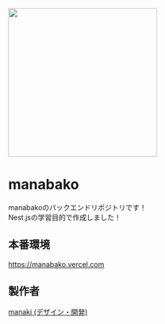 
<img src="https://manabako.vercel.app/ogp.png" height="300"/>

# manabako

manabakoのバックエンドリポジトリです！  
Nest.jsの学習目的で作成しました！ 

## 本番環境

https://manabako.vercel.com


## 製作者

[manaki (デザイン・開発)](https://twitter.com/mikeanakida)  

